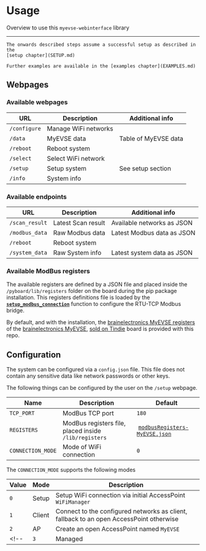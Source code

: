 # Usage

Overview to use this `myevse-webinterface` library

---------------

```{note}
The onwards described steps assume a successful setup as described in the
[setup chapter](SETUP.md)

Further examples are available in the [examples chapter](EXAMPLES.md)
```

## Webpages

### Available webpages

| URL            | Description          | Additional info |
|----------------|----------------------|-----------------|
| `/configure`   | Manage WiFi networks |                      |
| `/data`        | MyEVSE data          | Table of MyEVSE data |
| `/reboot`      | Reboot system        |                      |
| `/select`      | Select WiFi network  |                      |
| `/setup`       | Setup system         | See setup section    |
| `/info `       | System info          |                      |

### Available endpoints

| URL            | Description          | Additional info |
|----------------|----------------------|-----------------|
| `/scan_result` | Latest Scan result   | Available networks as JSON |
| `/modbus_data` | Raw Modbus data      | Latest Modbus data as JSON |
| `/reboot`      | Reboot system        |                            |
| `/system_data` | Raw System info      | Latest system data as JSON |

### Available ModBus registers

The available registers are defined by a JSON file and placed inside the
`/pyboard/lib/registers` folder on the board during the pip package
installation. This registers definitions file is loaded by the
[**`setup_modbus_connection`**](myevse_webinterface.webinterface.Webinterface.setup_modbus_connection)
function to configure the RTU-TCP Modbus bridge.

By default, and with the installation, the
[brainelectronics MyEVSE registers][ref-myevse-register-file] of the
[brainelectronics MyEVSE][ref-myevse-be], [sold on Tindie][ref-myevse-tindie]
board is provided with this repo.

## Configuration

The system can be configured via a `config.json` file. This file does not
contain any sensitive data like network passwords or other keys.

The following things can be configured by the user on the `/setup` webpage.

| Name              | Description     | Default |
|-------------------|-----------------|---------|
| `TCP_PORT`        | ModBus TCP port | `180`   |
| `REGISTERS`       | ModBus registers file, placed inside `/lib/registers` | [`modbusRegisters-MyEVSE.json`][ref-myevse-register-file] |
| `CONNECTION_MODE` | Mode of WiFi connection | `0` |

The `CONNECTION_MODE` supports the following modes

| Value | Mode   | Description |
|-------|--------|-------------|
| `0`   | Setup  | Setup WiFi connection via initial AccessPoint `WiFiManager` |
| `1`   | Client | Connect to the configured networks as client, fallback to an open AccessPoint otherwise |
| `2`   | AP     | Create an open AccessPoint named `MyEVSE` |
<!-- | `3`   | Managed     | Managed by a higher level device, for multi device usage | -->

<!-- links -->
[ref-myevse-register-file]: https://github.com/brainelectronics/MyEVSE-Webinterface/blob/main/registers/modbusRegisters-MyEVSE.json
[ref-myevse-be]: https://brainelectronics.de/
[ref-myevse-tindie]: https://www.tindie.com/stores/brainelectronics/
